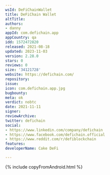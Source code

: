 ```yaml
---
wsId: DeFiChainWallet
title: DeFiChain Wallet
altTitle: 
authors:
- danny
appId: com.defichain.app
appCountry: qa
idd: 1572472820
released: 2021-08-18
updated: 2023-11-03
version: 2.28.0
stars: 0
reviews: 0
size: '34121728'
website: https://defichain.com/
repository: 
issue: 
icon: com.defichain.app.jpg
bugbounty: 
meta: ok
verdict: nobtc
date: 2021-11-11
signer: 
reviewArchive: 
twitter: defichain
social:
- https://www.linkedin.com/company/defichain
- https://www.facebook.com/defichain.official
- https://www.reddit.com/r/defiblockchain
features: 
developerName: Cake DeFi

---
```


{% include copyFromAndroid.html %}
